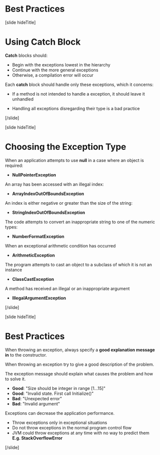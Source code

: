 # Best Practices

[slide hideTitle]

# Using Catch Block

**Catch** blocks should: 

- Begin with the exceptions lowest in the hierarchy
- Continue with the more general exceptions
- Otherwise, a compilation error will occur

Each **catch** block should handle only these exceptions, which it concerns:

- If a method is not intended to handle a exception, it should leave it unhandled

- Handling all exceptions disregarding their type is a bad practice

[/slide]

[slide hideTitle]

# Choosing the Exception Type 

When an application attempts to use **null** in a case where an object is required:

- **NullPointerException**

An array has been accessed with an illegal index:

- **ArrayIndexOutOfBoundsException**

An index is either negative or greater than the size of the string:

- **StringIndexOutOfBoundsException**

The code attempts to convert an inappropriate string to one of the numeric types:

- **NumberFormatException**

When an exceptional arithmetic condition has occurred

- **ArithmeticException**

The program attempts to cast an object to a subclass of which it is not an instance

- **ClassCastException**

A method has received an illegal or an inappropriate argument

- **IllegalArgumentException**

[/slide]

[slide hideTitle]

# Best Practices 

When throwing an exception, always specify a **good explanation message in** to the constructor.

When throwing an exception try to give a good description of the problem.

The exception message should explain what causes the problem and how to solve it.

- **Good**: "Size should be integer in range \[1…15\]"
- **Good**: "Invalid state. First call Initialize()"
- **Bad**: "Unexpected error"
- **Bad**: "Invalid argument"

Exceptions can decrease the application performance.

- Throw exceptions only in exceptional situations
- Do not throw exceptions in the normal program control flow
- JVM could throw exceptions at any time with no way to predict them
  **E.g. StackOverflowError**

[/slide]
